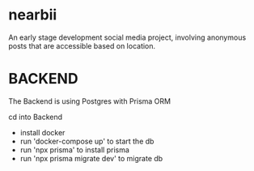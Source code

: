# nearbii

An early stage development social media project, involving anonymous posts that are accessible based on location.

# BACKEND

The Backend is using Postgres with Prisma ORM

cd into Backend

- install docker
- run 'docker-compose up' to start the db
- run 'npx prisma' to install prisma
- run 'npx prisma migrate dev' to migrate db
